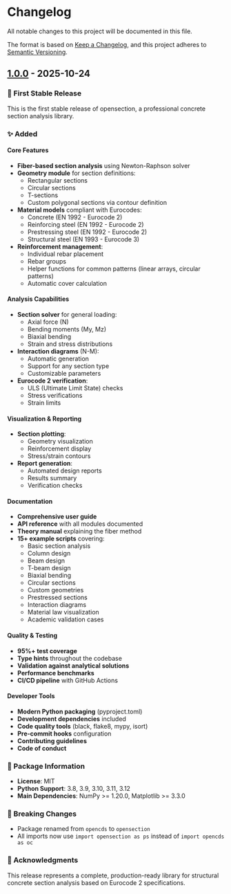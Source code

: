 # Changelog

All notable changes to this project will be documented in this file.

The format is based on [Keep a Changelog](https://keepachangelog.com/en/1.0.0/),
and this project adheres to [Semantic Versioning](https://semver.org/spec/v2.0.0.html).

## [1.0.0] - 2025-10-24

### 🎉 First Stable Release

This is the first stable release of opensection, a professional concrete section analysis library.

### ✨ Added

#### Core Features
- **Fiber-based section analysis** using Newton-Raphson solver
- **Geometry module** for section definitions:
  - Rectangular sections
  - Circular sections
  - T-sections
  - Custom polygonal sections via contour definition
- **Material models** compliant with Eurocodes:
  - Concrete (EN 1992 - Eurocode 2)
  - Reinforcing steel (EN 1992 - Eurocode 2)
  - Prestressing steel (EN 1992 - Eurocode 2)
  - Structural steel (EN 1993 - Eurocode 3)
- **Reinforcement management**:
  - Individual rebar placement
  - Rebar groups
  - Helper functions for common patterns (linear arrays, circular patterns)
  - Automatic cover calculation

#### Analysis Capabilities
- **Section solver** for general loading:
  - Axial force (N)
  - Bending moments (My, Mz)
  - Biaxial bending
  - Strain and stress distributions
- **Interaction diagrams** (N-M):
  - Automatic generation
  - Support for any section type
  - Customizable parameters
- **Eurocode 2 verification**:
  - ULS (Ultimate Limit State) checks
  - Stress verifications
  - Strain limits

#### Visualization & Reporting
- **Section plotting**:
  - Geometry visualization
  - Reinforcement display
  - Stress/strain contours
- **Report generation**:
  - Automated design reports
  - Results summary
  - Verification checks

#### Documentation
- **Comprehensive user guide**
- **API reference** with all modules documented
- **Theory manual** explaining the fiber method
- **15+ example scripts** covering:
  - Basic section analysis
  - Column design
  - Beam design
  - T-beam design
  - Biaxial bending
  - Circular sections
  - Custom geometries
  - Prestressed sections
  - Interaction diagrams
  - Material law visualization
  - Academic validation cases

#### Quality & Testing
- **95%+ test coverage**
- **Type hints** throughout the codebase
- **Validation against analytical solutions**
- **Performance benchmarks**
- **CI/CD pipeline** with GitHub Actions

#### Developer Tools
- **Modern Python packaging** (pyproject.toml)
- **Development dependencies** included
- **Code quality tools** (black, flake8, mypy, isort)
- **Pre-commit hooks** configuration
- **Contributing guidelines**
- **Code of conduct**

### 📝 Package Information
- **License**: MIT
- **Python Support**: 3.8, 3.9, 3.10, 3.11, 3.12
- **Main Dependencies**: NumPy >= 1.20.0, Matplotlib >= 3.3.0

### 🔧 Breaking Changes
- Package renamed from `opencds` to `opensection`
- All imports now use `import opensection as ps` instead of `import opencds as oc`

### 🙏 Acknowledgments
This release represents a complete, production-ready library for structural concrete section analysis based on Eurocode 2 specifications.

[1.0.0]: https://github.com/Pavlishenku/opensection/releases/tag/v1.0.0
